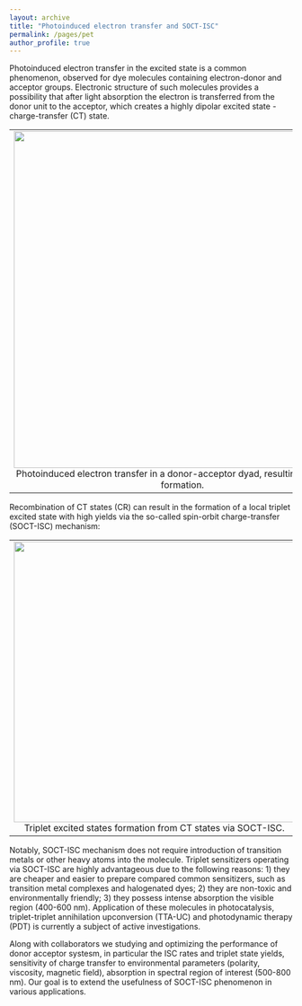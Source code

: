 ```yaml
---
layout: archive
title: "Photoinduced electron transfer and SOCT-ISC"
permalink: /pages/pet
author_profile: true
---
```


Photoinduced electron transfer in the excited state is a common phenomenon, observed for dye molecules containing electron-donor and acceptor groups. Electronic structure of such molecules provides a possibility that after light absorption the electron is transferred from the donor unit to the acceptor, which creates a highly dipolar excited state - charge-transfer (CT) state.

<table width="600" border="0" cellpadding="5">
<tr>
<td align="center" valign="center">
<img src="https://mihafil.github.io/academic/images/pet.jpg" style="width:600px;height:auto">
<br />
Photoinduced electron transfer in a donor-acceptor dyad, resulting in CT state formation.
</td>
</tr>
</table>

Recombination of CT states (CR) can result in the formation of a local triplet excited state with high yields via the so-called spin-orbit charge-transfer (SOCT-ISC) mechanism:

<table width="500" border="0" cellpadding="5">
<tr>
<td align="center" valign="center">
<img src="https://mihafil.github.io/academic/images/soct-isc-1.jpg" style="width:500px;height:auto">
<br />
Triplet excited states formation from CT states via SOCT-ISC.
</td>
</tr>
</table>

Notably, SOCT-ISC mechanism does not require introduction of transition metals or other heavy atoms into the molecule. Triplet sensitizers operating via SOCT-ISC are highly advantageous due to the following reasons: 1) they are cheaper and easier to prepare compared common sensitizers, such as transition metal complexes and halogenated dyes; 2) they are non-toxic and environmentally friendly; 3) they possess intense absorption the visible region (400-600 nm). Application of these molecules in photocatalysis, triplet-triplet annihilation upconversion (TTA-UC) and photodynamic therapy (PDT) is currently a subject of active investigations.

Along with collaborators we studying and optimizing the performance of donor acceptor systesm, in particular the ISC rates and triplet state yields, sensitivity of charge transfer to environmental parameters (polarity, viscosity, magnetic field), absorption in spectral region of interest (500-800 nm). Our goal is to extend the usefulness of SOCT-ISC phenomenon in various applications.


